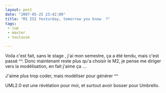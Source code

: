 ```yaml
---
layout: post
date: "2007-05-25 23:42:00"
title: "M1 ISI Yesturday, tomorrow you know  ?"
tags:
 - iup
 - master
 - toulouse

---
```


Voila c'est fait, sans le stage , j'ai mon semestre, ça a été tendu, mais c'est passé ^^. Donc maintenant reste plus qu'a choisir le M2, je pense me diriger vers la modélisation, en fait j'aime ça ...

J'aime plus trop coder, mais modéliser pour générer ^^

UML2.0 est une révélation pour moi, et surtout avoir bosser pour Umbrello.
